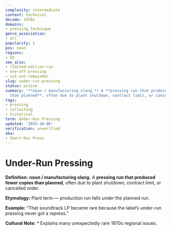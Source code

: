 ```yaml
---
complexity: intermediate
context: technical
decade: 1970s
domains:
- pressing_technique
genre_association:
- all
popularity: 5
pos: noun
regions:
- US
see_also:
- limited-edition-run
- one-off-pressing
- cut-out-remainder
slug: under-run-pressing
status: active
summary: '**noun / manufacturing slang.** A **pressing run that produced fewer copies
  than planned**, often due to plant shutdown, contract limit, or cancelled order.'
tags:
- pressing
- collecting
- historical
term: Under-Run Pressing
updated: '2025-10-06'
verification: unverified
aka:
- Short-Run Press
---
```


# Under-Run Pressing

**Definition:** **noun / manufacturing slang.** A **pressing run that produced fewer copies than planned**, often due to plant shutdown, contract limit, or cancelled order.

**Etymology:** Plant term — production run falls *under* the planned *run*.

**Example:** “That soundtrack LP became rare because the label’s under-run pressing never got a repress.”

**Cultural Note:** * Explains many unexpectedly rare 1970s regional issues.

